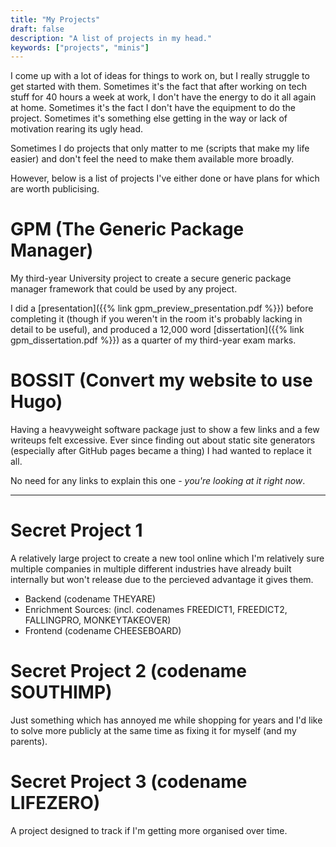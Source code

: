 ```yaml
---
title: "My Projects"
draft: false
description: "A list of projects in my head."
keywords: ["projects", "minis"]
---
```

I come up with a lot of ideas for things to work on, but I really struggle to get started with them.  Sometimes it's the fact that after working on tech stuff for 40 hours a week at work, I don't have the energy to do it all again at home.  Sometimes it's the fact I don't have the equipment to do the project.  Sometimes it's something else getting in the way or lack of motivation rearing its ugly head.

Sometimes I do projects that only matter to me (scripts that make my life easier) and don't feel the need to make them available more broadly.

However, below is a list of projects I've either done or have plans for which are worth publicising.

# GPM (The Generic Package Manager)

My third-year University project to create a secure generic package manager framework that could be used by any project.

I did a [presentation]({{% link gpm_preview_presentation.pdf %}}) before completing it (though if you weren't in the room it's probably lacking in detail to be useful), and produced a 12,000 word [dissertation]({{% link gpm_dissertation.pdf %}}) as a quarter of my third-year exam marks.

# BOSSIT (Convert my website to use Hugo)

Having a heavyweight software package just to show a few links and a few writeups felt excessive.  Ever since finding out about static site generators (especially after GitHub pages became a thing) I had wanted to replace it all.

No need for any links to explain this one - *you're looking at it right now*.

---

# Secret Project 1

A relatively large project to create a new tool online which I'm relatively sure multiple companies in multiple different industries have already built internally but won't release due to the percieved advantage it gives them.

* Backend (codename THEYARE)
* Enrichment Sources: (incl. codenames FREEDICT1, FREEDICT2, FALLINGPRO, MONKEYTAKEOVER)
* Frontend (codename CHEESEBOARD)

# Secret Project 2 (codename SOUTHIMP)

Just something which has annoyed me while shopping for years and I'd like to solve more publicly at the same time as fixing it for myself (and my parents).

# Secret Project 3 (codename LIFEZERO)

A project designed to track if I'm getting more organised over time.
